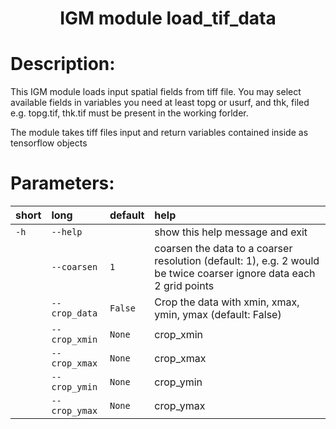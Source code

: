 ### <h1 align="center" id="title">IGM module load_tif_data </h1>

# Description:

This IGM module loads input spatial fields from tiff file. You may select
available fields in variables you need at least topg or usurf, and thk,
filed e.g. topg.tif, thk.tif must be present in the working forlder.

The module takes tiff files input and return variables contained inside as tensorflow objects
 
# Parameters: 


|short|long|default|help|
| :--- | :--- | :--- | :--- |
|`-h`|`--help`||show this help message and exit|
||`--coarsen`|`1`|coarsen the data to a coarser resolution (default: 1), e.g. 2 would be twice coarser ignore data each 2 grid points|
||`--crop_data`|`False`|Crop the data with xmin, xmax, ymin, ymax (default: False)|
||`--crop_xmin`|`None`|crop_xmin|
||`--crop_xmax`|`None`|crop_xmax|
||`--crop_ymin`|`None`|crop_ymin|
||`--crop_ymax`|`None`|crop_ymax|
